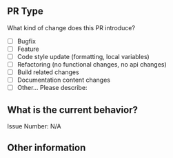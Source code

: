 ## PR Type
What kind of change does this PR introduce?

- [ ] Bugfix
- [ ] Feature
- [ ] Code style update (formatting, local variables)
- [ ] Refactoring (no functional changes, no api changes)
- [ ] Build related changes
- [ ] Documentation content changes
- [ ] Other... Please describe:

## What is the current behavior?
Issue Number: N/A

## Other information
